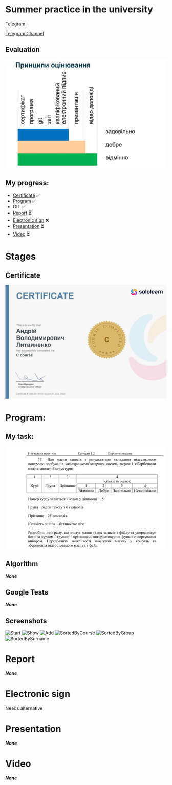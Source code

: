 # Summer practice in the university

[Telegram](https://t.me/fectosha)

[Telegram Channel](https://t.me/varlife)

## Evaluation
![Evaluation](./readme_images/evaluation.jpg)

## My progress:
* [Certificate](#certificate) ✅
* [Program](#program) ✅
* GIT ✅
* [Report](#program) ⏳
* [Electronic sign](#electronic-sign) ❌
* [Presentation](#presentation) ⏳
* [Video](#video) ⏳

# Stages
## Certificate
![Certificate](./readme_images/certificate.jpg)


# Program:
## My task:
![My Task](./readme_images/task.jpg)

## Algorithm
***None***

## Google Tests
***None***

## Screenshots
![Start](./readme_images/start.png)
![Show](./readme_images/show.png)
![Add](./readme_images/add.png)
![SortedByCourse](./readme_images/sorted_by_course.png)
![SortedByGroup](./readme_images/sorted_by_group.png)
![SortedBySurname](./readme_images/sorted_by_surname.png)

# Report
***None***

# Electronic sign
Needs alternative

# Presentation
***None***

# Video
***None***

